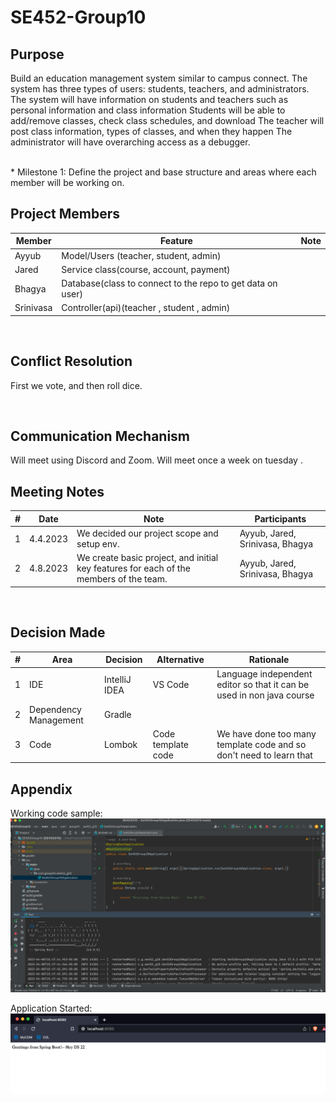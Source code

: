 # SE452-Group10
## Purpose
Build an education management system similar to campus connect. The system has three types of users: students, teachers, and administrators. The system will have information on students and teachers such as personal information and class information
Students will be able to add/remove classes, check class schedules, and download
The teacher will post class information, types of classes, and when they happen
The administrator will have overarching access as a debugger.

<br>
* Milestone 1: Define the project and base structure and areas where each member will be working on.

## Project Members

| Member    | Feature                                                    | Note    |
|-----------|------------------------------------------------------------|---------|
| Ayyub     | Model/Users (teacher, student, admin)                      | <b></b> |
| Jared     | Service class(course, account, payment)                    | <b></b> |
| Bhagya    | Database(class to connect to the repo to get data on user) | <b></b> |
| Srinivasa | Controller(api)(teacher , student , admin)                 | <b></b> |


<br/>

## Conflict Resolution
First we vote, and then roll dice.

<br/>

## Communication Mechanism
Will meet using Discord and Zoom.   Will meet once a week on tuesday .

## Meeting Notes
| #   | Date     | Note                                                                                   | Participants                    |
|-----|----------|----------------------------------------------------------------------------------------|---------------------------------|
| 1   | 4.4.2023 | We decided our project scope and setup env.                                            | Ayyub, Jared, Srinivasa, Bhagya |
| 2   | 4.8.2023 | We create basic project, and initial key features for each of the members of the team. | Ayyub, Jared, Srinivasa, Bhagya |

<br/>

## Decision Made
| #   | Area                     | Decision      | Alternative        | Rationale                                                                                                                                                                       |
|-----|--------------------------|---------------|--------------------|---------------------------------------------------------------------------------------------------------------------------------------------------------------------------------|
| 1   | IDE                      | IntelliJ IDEA | VS Code            | Language independent editor so that it can be used in non java course                                                                                                           |
| 2   | Dependency Management    | Gradle        | <b></b>            | <b></b>                                                                                                                                                                         |
| 3   | Code                     | Lombok        | Code template code | We have done too many template code and so don't need to learn that                                                                                                             |

## Appendix 

Working code sample:
![img.png](img.png)

Application Started:
![img_1.png](img_1.png)